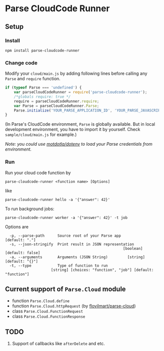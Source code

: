# Parse CloudCode Runner

## Setup

### Install
```
npm install parse-cloudcode-runner
```

### Change code
Modify your `cloud/main.js` by adding following lines before calling any `Parse` and `require` function.
```javascript
if (typeof Parse === 'undefined') {
    var parseCloudCodeRunner = require('parse-cloudcode-runner');
    /*globals require: true */
    require = parseCloudCodeRunner.require;
    var Parse = parseCloudCodeRunner.Parse;
    Parse.initialize('YOUR_PARSE_APPLICATION_ID', 'YOUR_PARSE_JAVASCRIPT_KEY');
}
```
(In Parse's CloudCode environment, `Parse` is globally available. But in local development environment,
you have to import it by yourself. Check `sample/cloud/main.js` for example.)

_Note: you could use [motdotla/dotenv](https://github.com/motdotla/dotenv)
to load your Parse credentials from environment._

### Run
Run your cloud code function by
```
parse-cloudcode-runner <function name> [Options]
```
like
```
parse-cloudcode-runner hello -a '{"answer": 42}'
```

To run background jobs:
```
parse-cloudcode-runner worker -a '{"answer": 42}' -t job
```

Options are
```
  -p, --parse-path      Source root of your Parse app             [default: "."]
  -s, --json-stringify  Print result in JSON representation
                                                      [boolean] [default: false]
  -a, --arguments       Arguments (JSON String)         [string] [default: "{}"]
  -t, --type            Type of function to run
                     [string] [choices: "function", "job"] [default: "function"]
```

## Current support of `Parse.Cloud` module

* function `Parse.Cloud.define`
* function `Parse.Cloud.httpRequest` (by [flovilmart/parse-cloud](https://github.com/flovilmart/parse-cloud))
* class `Parse.Cloud.FunctionRequest`
* class `Parse.Cloud.FunctionResponse`

## TODO

1. Support of callbacks like `afterDelete` and etc.
